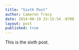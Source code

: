 ```yaml
---
title: "Sixth Post"
author: Cameron Tracy
date: 2014-08-19 23:15:54 -0700
layout: post
published: true
---
```

This is the sixth post.